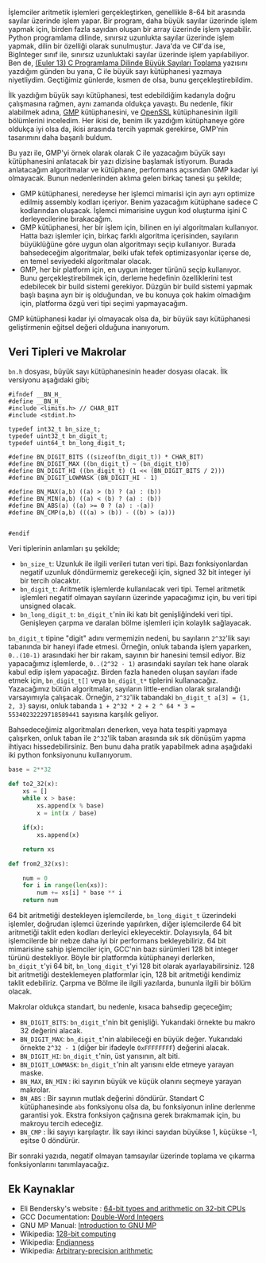 <!--
.. date: 2020-02-22 20:35
.. description: 
.. slug: buyuk-sayi-islemleri-giris
.. title: Büyük Sayı Algoritmaları - Giriş
-->

İşlemciler aritmetik işlemleri gerçekleştirken, genellikle 8-64 bit
arasında sayılar üzerinde işlem yapar. Bir program, daha büyük sayılar
üzerinde işlem yapmak için, birden fazla sayıdan oluşan bir array
üzerinde işlem yapabilir. Python programlama dilinde, sınırsız
uzunlukta sayılar üzerinde işlem yapmak, dilin bir özelliği olarak
sunulmuştur. Java'da ve C#'da ise, BigInteger sınıf ile, sınırsız
uzunluktaki sayılar üzerinde işlem yapılabiliyor. Ben de,
[(Euler 13) C Programlama Dilinde Büyük Sayıları Toplama](../euler/euler-13.html) 
yazısını yazdığım günden bu yana, C ile büyük sayı
kütüphanesi yazmaya niyetliydim. Geçtiğimiz günlerde,
kısmen de olsa, bunu gerçekleştirebildim.

İlk yazdığım büyük sayı kütüphanesi, test edebildiğim kadarıyla
doğru çalışmasına rağmen, aynı zamanda oldukça yavaştı. Bu nedenle,
fikir alabilmek adına, [GMP](https://gmplib.org/) kütüphanesini,
ve [OpenSSL](https://github.com/openssl/openssl/tree/master/crypto/bn)
kütüphanesinin ilgili bölümlerini inceledim. Her ikisi de,
benim ilk yazdığım kütüphaneye göre oldukça iyi olsa da, ikisi
arasında tercih yapmak gerekirse, GMP'nin tasarımını daha
başarılı buldum.

Bu yazı ile, GMP'yi örnek olarak olarak C ile yazacağım
büyük sayı kütüphanesini anlatacak bir yazı dizisine başlamak
istiyorum. Burada anlatacağım algoritmalar ve kütüphane, performans
açısından GMP kadar iyi olmayacak. Bunun nedenlerinden aklıma gelen
birkaç tanesi şu şekilde;

 - GMP kütüphanesi, neredeyse her işlemci mimarisi için ayrı
   ayrı optimize edilmiş assembly kodları içeriyor. Benim
   yazacağım kütüphane sadece C kodlarından oluşacak. İşlemci
   mimarisine uygun kod oluşturma işini C derleyecilerine
   bırakacağım.
 - GMP kütüphanesi, her bir işlem için, bilinen en iyi algoritmaları
   kullanıyor. Hatta bazı işlemler için, birkaç farklı algoritma
   içerisinden, sayıların büyüklüğüne göre uygun olan algoritmayı
   seçip kullanıyor. Burada bahsedeceğim algoritmalar, belki
   ufak tefek optimizasyonlar içerse de, en temel seviyedeki
   algoritmalar olacak.
 - GMP, her bir platform için, en uygun integer türünü seçip
   kullanıyor. Bunu gerçekleştirebilmek için, derleme
   hedefinin özelliklerini test edebilecek bir build sistemi
   gerekiyor. Düzgün bir build sistemi yapmak başlı başına
   ayrı bir iş olduğundan, ve bu konuya çok hakim olmadığım için,
   platforma özgü veri tipi seçimi yapmayacağım.
   
GMP kütüphanesi kadar iyi olmayacak olsa da, bir büyük sayı
kütüphanesi geliştirmenin eğitsel değeri olduğuna inanıyorum.

Veri Tipleri ve Makrolar
------------------------

`bn.h` dosyası, büyük sayı kütüphanesinin header dosyası olacak. İlk versiyonu aşağıdaki gibi;

```
#ifndef __BN_H_
#define __BN_H_
#include <limits.h> // CHAR_BIT
#include <stdint.h>

typedef int32_t bn_size_t;
typedef uint32_t bn_digit_t;
typedef uint64_t bn_long_digit_t;

#define BN_DIGIT_BITS ((sizeof(bn_digit_t)) * CHAR_BIT)
#define BN_DIGIT_MAX ((bn_digit_t) ~ (bn_digit_t)0)
#define BN_DIGIT_HI ((bn_digit_t) (1 << (BN_DIGIT_BITS / 2)))
#define BN_DIGIT_LOWMASK (BN_DIGIT_HI - 1)

#define BN_MAX(a,b) ((a) > (b) ? (a) : (b))
#define BN_MIN(a,b) ((a) < (b) ? (a) : (b))
#define BN_ABS(a) ((a) >= 0 ? (a) : -(a))
#define BN_CMP(a,b) (((a) > (b)) - ((b) > (a)))


#endif
```

Veri tiplerinin anlamları şu şekilde;

 - `bn_size_t`: Uzunluk ile ilgili verileri tutan veri tipi. Bazı fonksiyonlardan
   negatif uzunluk döndürmemiz gerekeceği için, signed 32 bit integer iyi bir tercih olacaktır.
 - `bn_digit_t`: Aritmetik işlemlerde kullanılacak veri tipi. Temel aritmetik
   işlemleri negatif olmayan sayıların üzerinde yapacağımız için, bu veri tipi unsigned olacak.
 - `bn_long_digit_t`: `bn_digit_t`'nin iki katı bit genişliğindeki veri tipi. Genişleyen çarpma
   ve daralan bölme işlemleri için kolaylık sağlayacak.

`bn_digit_t` tipine "digit" adını vermemizin nedeni, bu sayıların `2^32`'lik sayı tabanında
bir haneyi ifade etmesi. Örneğin, onluk tabanda işlem yaparken, `0..(10-1)` arasındaki
her bir rakam, sayının bir hanesini temsil ediyor. Biz yapacağımız işlemlerde,
`0..(2^32 - 1)` arasındaki sayıları tek hane olarak kabul edip işlem yapacağız. Birden fazla
haneden oluşan sayıları ifade etmek için, `bn_digit_t[]` veya `bn_digit_t*` tiplerini
kullanacağız. Yazacağımız bütün algoritmalar, sayıların little-endian olarak sıralandığı
varsayımıyla çalışacak. Örneğin, `2^32`'lik tabandaki `bn_digit_t a[3] = {1, 2, 3}` sayısı, 
onluk tabanda `1 + 2^32 * 2 + 2 ^ 64 * 3 = 55340232229718589441` sayısına karşılık geliyor.

Bahsedeceğimiz algoritmaları denerken, veya hata tespiti yapmaya çalışırken, onluk taban
ile `2^32`'lik taban arasında sık sık dönüşüm yapma ihtiyacı hissedebilirsiniz. Ben bunu
daha pratik yapabilmek adına aşağıdaki iki python fonksiyonunu kullanıyorum.

```python
base = 2**32

def to2_32(x):
    xs = []
    while x > base:
		xs.append(x % base)
		x = int(x / base)

    if(x):
        xs.append(x)

    return xs

def from2_32(xs):

	num = 0
	for i in range(len(xs)):
		num += xs[i] * base ** i
	return num
```

64 bit aritmetiği destekleyen işlemcilerde, `bn_long_digit_t` üzerindeki işlemler, doğrudan
işlemci üzerinde yapılırken, diğer işlemcilerde 64 bit aritmetiği taklit
eden kodları derleyici ekleyecektir. Dolayısıyla, 64 bit işlemcilerde
bir nebze daha iyi bir performans bekleyebiliriz. 64 bit mimarisine sahip işlemciler
için, GCC'nin bazı sürümleri 128 bit integer türünü destekliyor.
Böyle bir platformda kütüphaneyi derlerken, `bn_digit_t`'yi 64 bit,
`bn_long_digit_t`'yi 128 bit olarak ayarlayabilirsiniz. 128 bit aritmetiği
desteklemeyen platformlar için, 128 bit aritmetiği kendimiz taklit edebiliriz.
Çarpma ve Bölme ile ilgili yazılarda, bununla ilgili bir bölüm olacak.


Makrolar oldukça standart, bu nedenle, kısaca bahsedip geçeceğim;

 - `BN_DIGIT_BITS`: `bn_digit_t`'nin bit genişliği. Yukarıdaki örnekte bu makro 32 değerini alacak.
 - `BN_DIGIT_MAX`: `bn_digit_t`'nin alabileceği en büyük değer. Yukarıdaki örnekte `2^32 - 1` (diğer bir ifadeyle `0xFFFFFFFF`) değerini alacak.
 - `BN_DIGIT_HI`: `bn_digit_t`'nin, üst yarısının, alt biti. 
 - `BN_DIGIT_LOWMASK`: `bn_digit_t`'nin alt yarısını elde etmeye yarayan maske.
 - `BN_MAX`, `BN_MIN` : iki sayının büyük ve küçük olanını seçmeye yarayan makrolar.
 - `BN_ABS` : Bir sayının mutlak değerini döndürür. Standart C kütüphanesinde `abs` fonksiyonu olsa da, bu fonksiyonun
              inline derlenme garantisi yok. Ekstra fonksiyon çağrısına gerek bırakmamak için, bu makroyu tercih edeceğiz.
 - `BN_CMP` : İki sayıyı karşılaştır. İlk sayı ikinci sayıdan büyükse 1, küçükse -1, eşitse 0 döndürür.
 
Bir sonraki yazıda, negatif olmayan tamsayılar üzerinde toplama ve çıkarma fonksiyonlarını tanımlayacağız.

Ek Kaynaklar
------------

 - Eli Bendersky's website
: [64-bit types and arithmetic on 32-bit CPUs](https://eli.thegreenplace.net/2010/10/21/64-bit-types-and-arithmetic-on-32-bit-cpus)
 - GCC Documentation: [Double-Word Integers](https://gcc.gnu.org/onlinedocs/gcc/Long-Long.html#Long-Long)
 - GNU MP Manual: [Introduction to GNU MP](https://gmplib.org/manual/Introduction-to-GMP.html#Introduction-to-GMP)
 - Wikipedia: [128-bit computing](https://en.wikipedia.org/wiki/128-bit_computing)
 - Wikipedia: [Endianness](https://en.wikipedia.org/wiki/Endianness)
 - Wikipedia: [Arbitrary-precision arithmetic](https://en.wikipedia.org/wiki/Arbitrary-precision_arithmetic)